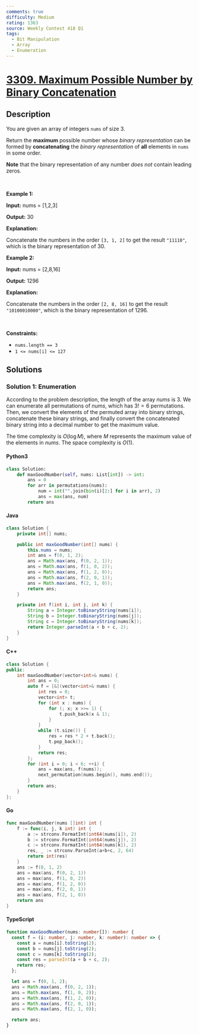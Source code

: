 ```yaml
---
comments: true
difficulty: Medium
rating: 1363
source: Weekly Contest 418 Q1
tags:
  - Bit Manipulation
  - Array
  - Enumeration
---
```


<!-- problem:start -->

# [3309. Maximum Possible Number by Binary Concatenation](https://leetcode.com/problems/maximum-possible-number-by-binary-concatenation)


## Description

<!-- description:start -->

<p>You are given an array of integers <code>nums</code> of size 3.</p>

<p>Return the <strong>maximum</strong> possible number whose <em>binary representation</em> can be formed by <strong>concatenating</strong> the <em>binary representation</em> of <strong>all</strong> elements in <code>nums</code> in some order.</p>

<p><strong>Note</strong> that the binary representation of any number <em>does not</em> contain leading zeros.</p>

<p>&nbsp;</p>
<p><strong class="example">Example 1:</strong></p>

<div class="example-block">
<p><strong>Input:</strong> <span class="example-io">nums = [1,2,3]</span></p>

<p><strong>Output:</strong> 30</p>

<p><strong>Explanation:</strong></p>

<p>Concatenate the numbers in the order <code>[3, 1, 2]</code> to get the result <code>&quot;11110&quot;</code>, which is the binary representation of 30.</p>
</div>

<p><strong class="example">Example 2:</strong></p>

<div class="example-block">
<p><strong>Input:</strong> <span class="example-io">nums = [2,8,16]</span></p>

<p><strong>Output:</strong> 1296</p>

<p><strong>Explanation:</strong></p>

<p>Concatenate the numbers in the order <code>[2, 8, 16]</code> to get the result <code>&quot;10100010000&quot;</code>, which is the binary representation of 1296.</p>
</div>

<p>&nbsp;</p>
<p><strong>Constraints:</strong></p>

<ul>
	<li><code>nums.length == 3</code></li>
	<li><code>1 &lt;= nums[i] &lt;= 127</code></li>
</ul>

<!-- description:end -->

## Solutions

<!-- solution:start -->

### Solution 1: Enumeration

According to the problem description, the length of the array $\textit{nums}$ is $3$. We can enumerate all permutations of $\textit{nums}$, which has $3! = 6$ permutations. Then, we convert the elements of the permuted array into binary strings, concatenate these binary strings, and finally convert the concatenated binary string into a decimal number to get the maximum value.

The time complexity is $O(\log M)$, where $M$ represents the maximum value of the elements in $\textit{nums}$. The space complexity is $O(1)$.

<!-- tabs:start -->

#### Python3

```python
class Solution:
    def maxGoodNumber(self, nums: List[int]) -> int:
        ans = 0
        for arr in permutations(nums):
            num = int("".join(bin(i)[2:] for i in arr), 2)
            ans = max(ans, num)
        return ans
```

#### Java

```java
class Solution {
    private int[] nums;

    public int maxGoodNumber(int[] nums) {
        this.nums = nums;
        int ans = f(0, 1, 2);
        ans = Math.max(ans, f(0, 2, 1));
        ans = Math.max(ans, f(1, 0, 2));
        ans = Math.max(ans, f(1, 2, 0));
        ans = Math.max(ans, f(2, 0, 1));
        ans = Math.max(ans, f(2, 1, 0));
        return ans;
    }

    private int f(int i, int j, int k) {
        String a = Integer.toBinaryString(nums[i]);
        String b = Integer.toBinaryString(nums[j]);
        String c = Integer.toBinaryString(nums[k]);
        return Integer.parseInt(a + b + c, 2);
    }
}
```

#### C++

```cpp
class Solution {
public:
    int maxGoodNumber(vector<int>& nums) {
        int ans = 0;
        auto f = [&](vector<int>& nums) {
            int res = 0;
            vector<int> t;
            for (int x : nums) {
                for (; x; x >>= 1) {
                    t.push_back(x & 1);
                }
            }
            while (t.size()) {
                res = res * 2 + t.back();
                t.pop_back();
            }
            return res;
        };
        for (int i = 0; i < 6; ++i) {
            ans = max(ans, f(nums));
            next_permutation(nums.begin(), nums.end());
        }
        return ans;
    }
};
```

#### Go

```go
func maxGoodNumber(nums []int) int {
	f := func(i, j, k int) int {
		a := strconv.FormatInt(int64(nums[i]), 2)
		b := strconv.FormatInt(int64(nums[j]), 2)
		c := strconv.FormatInt(int64(nums[k]), 2)
		res, _ := strconv.ParseInt(a+b+c, 2, 64)
		return int(res)
	}
	ans := f(0, 1, 2)
	ans = max(ans, f(0, 2, 1))
	ans = max(ans, f(1, 0, 2))
	ans = max(ans, f(1, 2, 0))
	ans = max(ans, f(2, 0, 1))
	ans = max(ans, f(2, 1, 0))
	return ans
}
```

#### TypeScript

```ts
function maxGoodNumber(nums: number[]): number {
  const f = (i: number, j: number, k: number): number => {
    const a = nums[i].toString(2);
    const b = nums[j].toString(2);
    const c = nums[k].toString(2);
    const res = parseInt(a + b + c, 2);
    return res;
  };

  let ans = f(0, 1, 2);
  ans = Math.max(ans, f(0, 2, 1));
  ans = Math.max(ans, f(1, 0, 2));
  ans = Math.max(ans, f(1, 2, 0));
  ans = Math.max(ans, f(2, 0, 1));
  ans = Math.max(ans, f(2, 1, 0));

  return ans;
}
```

<!-- tabs:end -->

<!-- solution:end -->

<!-- problem:end -->
